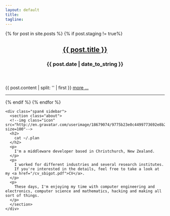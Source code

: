 ```yaml
---
layout: default
title:
tagline:
---
```


<div class="row-fluid" id="page-index">
	<div class="span8">
		<div class="posts">
		{% for post in site.posts %}
 		{% if post.staging != true%}
		<article class="post">
		    <header>
		      <h2><a href="{{ BASE_PATH }}{{ post.url }}">{{ post.title }}</a></h2>
		      <h3>{{ post.date | date_to_string }}</h3>
		    </header>
		    {{ post.content | split: '<!-- more -->' | first }}
		    <a href="{{ BASE_PATH }}{{ post.url }}">more ...</a>
		</article>
		<hr/>
 		{% endif %}
		{% endfor %}
		</div>
	</div>

	<div class="span4 sidebar">
	  <section class="about">
	  <!--img class="icon" src="http://en.gravatar.com/userimage/18679074/9775b23e0c4499773692e8b2f8060b93.png?size=100"-->
	  <h2>
	    cat ~/.plan
	  </h2>
	  <p>
	  	I'm a middleware developer based in Christchurch, New Zealand.
	  </p>
	  <p>
	  	I worked for different industries and several research institutes. 
	  	If you're interested in the details, feel free to take a look at my <a href="/cv_sbigot.pdf">CV</a>.
	  </p>
	  <p>
	  	These days, I'm enjoying my time with computer engineering and electronics, computer science and mathematics, hacking and making all sort of things.
	  </p>
	  </section>
	</div>
</div>


